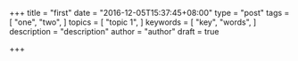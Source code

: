 +++
title = "first"
date = "2016-12-05T15:37:45+08:00"
type = "post"
tags = [
  "one",
  "two",
]
topics = [
  "topic 1",
]
keywords = [
  "key",
  "words",
]
description = "description"
author = "author"
draft = true

+++

